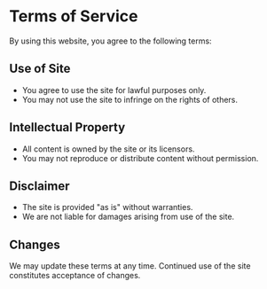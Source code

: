 # Terms of Service

By using this website, you agree to the following terms:

## Use of Site

- You agree to use the site for lawful purposes only.
- You may not use the site to infringe on the rights of others.

## Intellectual Property

- All content is owned by the site or its licensors.
- You may not reproduce or distribute content without permission.

## Disclaimer

- The site is provided "as is" without warranties.
- We are not liable for damages arising from use of the site.

## Changes

We may update these terms at any time. Continued use of the site constitutes acceptance of changes.
